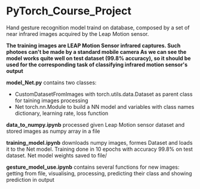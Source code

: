 # PyTorch_Course_Project
Hand gesture recognition model traind on database, composed by a set of near infrared images acquired by the Leap Motion sensor.

**The training images are LEAP Motion Sensor infrared captures. Such photoes can't be made by a standard mobile camera
As we can see the model works quite well on test dataset (99.8% accuracy), so it should be used for the corresponding
task of classifying infrared motion sensor's output**


**model_Net.py**
contains two classes:
- CustomDatasetFromImages with torch.utils.data.Dataset as parent class for taining images processing 
- Net torch.nn.Module to build a NN model
and variables with class names dictionary, learning rate, loss function

**data_to_numpy.ipynb**
processed given Leap Motion sensor dataset and stored images as numpy array in a file

**training_model.ipynb**
downloads numpy images, formes Dataset and loads it to the Net model. Training done in 10 epochs with
accuracy 99.8% on test dataset. Net model weights saved to file/

**gesture_model_use.ipynb**
contains several functions for new images: getting from file, visualising, processing, predicting
their class and showing prediction in output
